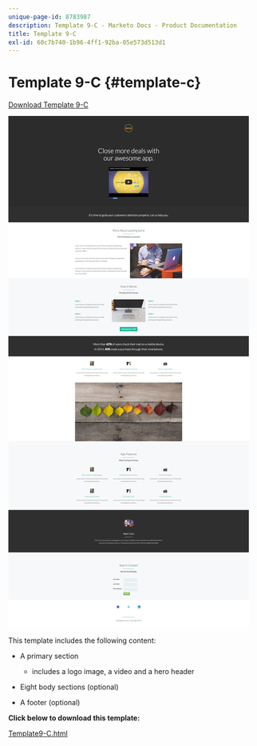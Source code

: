 ```yaml
---
unique-page-id: 8783987
description: Template 9-C - Marketo Docs - Product Documentation
title: Template 9-C
exl-id: 60c7b740-1b96-4ff1-92ba-05e573d513d1
---
```

# Template 9-C {#template-c}

[Download Template 9-C](https://docs.marketo.com/download/attachments/8783987/template-9c.html?version=2&modificationdate=1438210724000&api=v2)

![](assets/image2015-7-28-15-3a35-3a30.png)

This template includes the following content:

* A primary section

    * includes a logo image, a video and a hero header

* Eight body sections (optional)
* A footer (optional)

**Click below to download this template:**

[Template9-C.html](https://docs.marketo.com/download/attachments/8783987/template-9c.html?version=2&modificationdate=1438210724000&api=v2)
